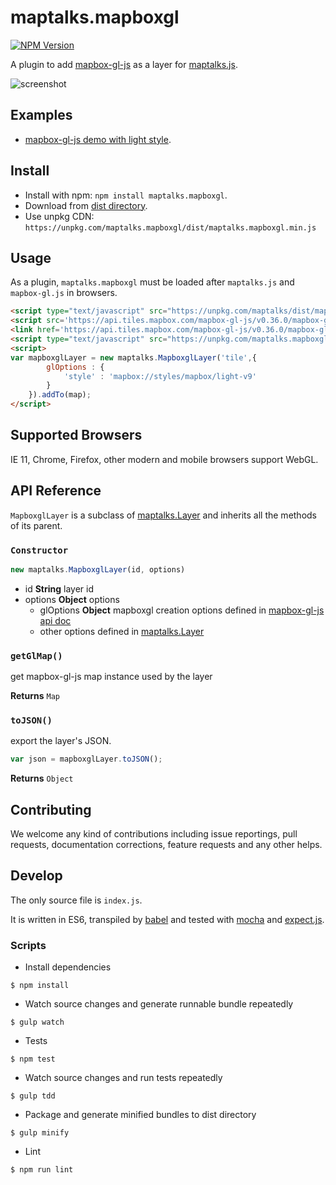 # maptalks.mapboxgl

[![NPM Version](https://img.shields.io/npm/v/maptalks.mapboxgl.svg)](https://github.com/maptalks/maptalks.mapboxgl)

A plugin to add [mapbox-gl-js](https://github.com/mapbox/mapbox-gl-js) as a layer for [maptalks.js](https://github.com/maptalks/maptalks.js).

![screenshot](https://cloud.githubusercontent.com/assets/13678919/25611501/ec90d0a4-2f59-11e7-91b5-1ed6c7b9352d.jpg)

## Examples

* [mapbox-gl-js demo with light style](https://maptalks.github.io/maptalks.mapboxgl/demo/).

## Install
  
* Install with npm: ```npm install maptalks.mapboxgl```. 
* Download from [dist directory](https://github.com/maptalks/maptalks.mapboxgl/tree/gh-pages/dist).
* Use unpkg CDN: ```https://unpkg.com/maptalks.mapboxgl/dist/maptalks.mapboxgl.min.js```

## Usage

As a plugin, `maptalks.mapboxgl` must be loaded after `maptalks.js` and `mapbox-gl.js` in browsers.
```html
<script type="text/javascript" src="https://unpkg.com/maptalks/dist/maptalks.min.js"></script>
<script src='https://api.tiles.mapbox.com/mapbox-gl-js/v0.36.0/mapbox-gl.js'></script>
<link href='https://api.tiles.mapbox.com/mapbox-gl-js/v0.36.0/mapbox-gl.css' rel='stylesheet' />
<script type="text/javascript" src="https://unpkg.com/maptalks.mapboxgl/dist/maptalks.mapboxgl.min.js"></script>
<script>
var mapboxglLayer = new maptalks.MapboxglLayer('tile',{
        glOptions : {
            'style' : 'mapbox://styles/mapbox/light-v9'
        }
    }).addTo(map);
</script>
```

## Supported Browsers

IE 11, Chrome, Firefox, other modern and mobile browsers support WebGL.

## API Reference

```MapboxglLayer``` is a subclass of [maptalks.Layer](https://maptalks.github.io/docs/api/Layer.html) and inherits all the methods of its parent.

### `Constructor`

```javascript
new maptalks.MapboxglLayer(id, options)
```

* id **String** layer id
* options **Object** options
    * glOptions **Object** mapboxgl creation options defined in [mapbox-gl-js api doc](https://www.mapbox.com/mapbox-gl-js/api/#map)
    * other options defined in [maptalks.Layer](https://maptalks.github.io/docs/api/Layer.html)

### `getGlMap()`

get mapbox-gl-js map instance used by the layer

**Returns** `Map`

### `toJSON()`

export the layer's JSON.

```javascript
var json = mapboxglLayer.toJSON();
```

**Returns** `Object`

## Contributing

We welcome any kind of contributions including issue reportings, pull requests, documentation corrections, feature requests and any other helps.

## Develop

The only source file is ```index.js```.

It is written in ES6, transpiled by [babel](https://babeljs.io/) and tested with [mocha](https://mochajs.org) and [expect.js](https://github.com/Automattic/expect.js).

### Scripts

* Install dependencies
```shell
$ npm install
```

* Watch source changes and generate runnable bundle repeatedly
```shell
$ gulp watch
```

* Tests
```shell
$ npm test
```

* Watch source changes and run tests repeatedly
```shell
$ gulp tdd
```

* Package and generate minified bundles to dist directory
```shell
$ gulp minify
```

* Lint
```shell
$ npm run lint
```
